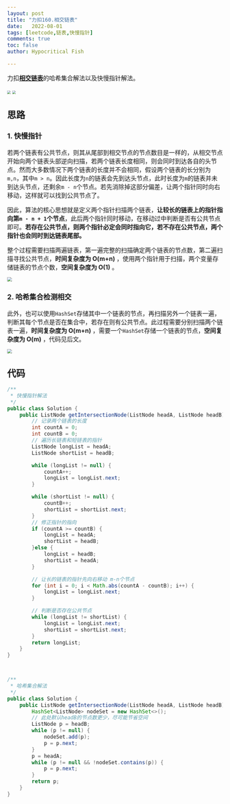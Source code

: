 ```yaml
---
layout: post
title: "力扣160.相交链表"
date:   2022-08-01
tags: [leetcode,链表,快慢指针]
comments: true
toc: false
author: Hypocritical Fish

---
```


力扣[**相交链表**](https://leetcode.cn/problems/intersection-of-two-linked-lists/)的哈希集合解法以及快慢指针解法。<!-- more -->

<img src="https://hypofish-crowdfunding.oss-cn-shanghai.aliyuncs.com/myblog/20220801124526.png" style="zoom:50%;" />

<img src="https://hypofish-crowdfunding.oss-cn-shanghai.aliyuncs.com/myblog/20220801124610.png" style="zoom:50%;" />

## 思路

### 1. 快慢指针		 

​		若两个链表有公共节点，则其从尾部到相交节点的节点数目是一样的，从相交节点开始向两个链表头部逆向扫描，若两个链表长度相同，则会同时到达各自的头节点。然而大多数情况下两个链表的长度并不会相同，假设两个链表的长分别为`m,n`，其中`m > n`。因此长度为`n`的链表会先到达头节点，此时长度为`m`的链表并未到达头节点，还剩余`m - n`个节点。若先消除掉这部分偏差，让两个指针同时向右移动，这样就可以找到公共节点了。

​		因此，算法的核心思想就是定义两个指针扫描两个链表，**让较长的链表上的指针指向第`m - n + 1`个节点**，此后两个指针同时移动，在移动过中判断是否有公共节点即可。**若存在公共节点，则两个指针必定会同时指向它，若不存在公共节点，两个指针也会同时到达链表尾部。**

​		整个过程需要扫描两遍链表，第一遍完整的扫描确定两个链表的节点数，第二遍扫描寻找公共节点，**时间复杂度为 O(m+n)** ，使用两个指针用于扫描，两个变量存储链表的节点个数，**空间复杂度为 O(1)** 。

<img src="https://hypofish-crowdfunding.oss-cn-shanghai.aliyuncs.com/myblog/20220801130954.png" style="zoom:67%;" />

### 2. 哈希集合检测相交

​		此外，也可以使用`HashSet`存储其中一个链表的节点，再扫描另外一个链表一遍，判断其每个节点是否在集合中，若存在则有公共节点。此过程需要分别扫描两个链表一遍，**时间复杂度为 O(m+n)** ，需要一个`HashSet`存储一个链表的节点，**空间复杂度为 O(m)** ，代码见后文。

<img src="https://hypofish-crowdfunding.oss-cn-shanghai.aliyuncs.com/myblog/20220801142929.png" style="zoom:67%;" />

## 代码

```java
/**
 * 快慢指针解法
 */
public class Solution {
    public ListNode getIntersectionNode(ListNode headA, ListNode headB) {
        // 记录两个链表的长度
		int countA = 0;
		int countB = 0;
		// 遍历长链表和短链表的指针
		ListNode longList = headA;
		ListNode shortList = headB;

		while (longList != null) {
			countA++;
			longList = longList.next;
		}

		while (shortList != null) {
			countB++;
			shortList = shortList.next;
		}
		// 修正指针的指向
		if (countA >= countB) {
			longList = headA;
			shortList = headB;
		}else {
			longList = headB;
			shortList = headA;
		}

		// 让长的链表的指针先向右移动 m-n个节点
		for (int i = 0; i < Math.abs(countA - countB); i++) {
			longList = longList.next;
		}

		// 判断是否存在公共节点
		while (longList != shortList) {
			longList = longList.next;
			shortList = shortList.next;
		}
		return longList;
    }
}



/**
 * 哈希集合解法
 */
public class Solution {
    public ListNode getIntersectionNode(ListNode headA, ListNode headB) {
		HashSet<ListNode> nodeSet = new HashSet<>();
        // 此处默认headB的节点数更少，尽可能节省空间
		ListNode p = headB;
		while (p != null) {
			nodeSet.add(p);
			p = p.next;
		}
		p = headA;
		while (p != null && !nodeSet.contains(p)) {
			p = p.next;
		}
		return p;
	}
}
```